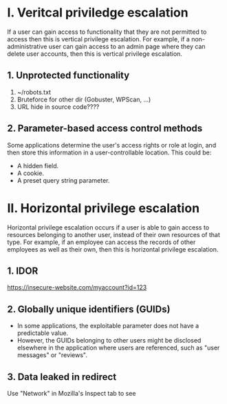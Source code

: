 # I. Veritcal priviledge escalation
If a user can gain access to functionality that they are not permitted to access then this is vertical privilege escalation. For example, if a non-administrative user can gain access to an admin page where they can delete user accounts, then this is vertical privilege escalation.

## 1. Unprotected functionality
1. ~/robots.txt
2. Bruteforce for other dir (Gobuster, WPScan, ...)
3. URL hide in source code????

## 2. Parameter-based access control methods
Some applications determine the user's access rights or role at login, and then store this information in a user-controllable location. This could be:
  - A hidden field.
  - A cookie.
  - A preset query string parameter.


# II. Horizontal privilege escalation
Horizontal privilege escalation occurs if a user is able to gain access to resources belonging to another user, instead of their own resources of that type. For example, if an employee can access the records of other employees as well as their own, then this is horizontal privilege escalation.

## 1. IDOR
https://insecure-website.com/myaccount?id=123

## 2. Globally unique identifiers (GUIDs)
- In some applications, the exploitable parameter does not have a predictable value.
- However, the GUIDs belonging to other users might be disclosed elsewhere in the application where users are referenced, such as "user messages" or "reviews".

## 3. Data leaked in redirect
Use "Network" in Mozilla's Inspect tab to see
